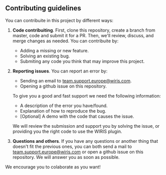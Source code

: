 ## Contributing guidelines

You can contribuite in this project by different ways:

1. **Code contribuiting**. First, clone this repository, create a branch from master, code and submit it for a PR. Then, we'll review, discuss, and merge changes as needed. You can contribuite by:

    * Adding a missing or new feature.
    * Solving an existing bug.
    * Submiting any code you think that may improve this project.

2. **Reporting issues**. You can report an error by:
    * Sending an email to team.support.europe@wiris.com.
    * Opening a github issue on this repository.

    To give you a good and fast support we need the following information: 
    * A description of the error you have/found.
    * Explanation of how to reproduce the bug.
    * [Optional] A demo with the code that causes the issue.

    We will review the submission and support you by solving the issue, or providing you the right code to use the WIRIS plugin.

 
3. **Questions and others**. If you have any questions or another thing that doesn't fit the previous ones, you can both send a mail to team.support.europe@wiris.com or open a github issue on this repository. We will answer you as soon as possible. 

We encourage you to colaborate as you want! 
